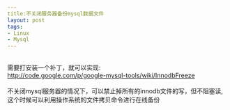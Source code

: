 ```yaml
---
title:不关闭服务器备份mysql数据文件
layout: post
tags:
- Linux
- Mysql
---
```

<div> <br/>需要打安装一个补丁，就可以实现:<br/><a href="http://code.google.com/p/google-mysql-tools/wiki/InnodbFreeze" target="_blank">http://code.google.com/p/google-mysql-tools/wiki/InnodbFreeze</a><br/><br/>不关闭mysql服务器的情况下，可以禁止掉所有的innodb文件的写，但不阻塞读,这个时候可以利用操作系统的文件拷贝命令进行在线备份 </div>